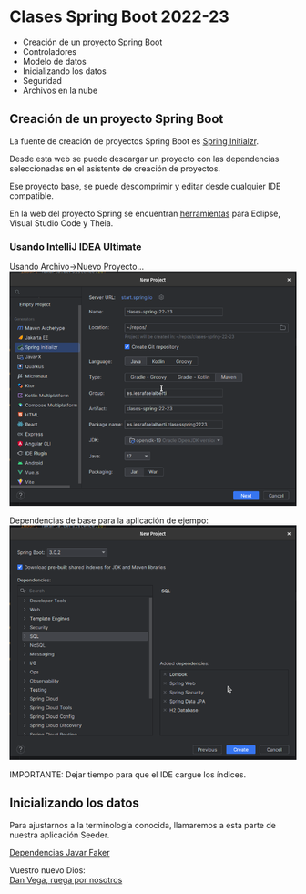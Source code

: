 # Clases Spring Boot 2022-23

- Creación de un proyecto Spring Boot
- Controladores
- Modelo de datos
- Inicializando los datos
- Seguridad
- Archivos en la nube

## Creación de un proyecto Spring Boot

La fuente de creación de proyectos Spring Boot es [Spring Initialzr](https://start.spring.io/).

Desde esta web se puede descargar un proyecto con las dependencias seleccionadas en el asistente de creación de proyectos.

Ese proyecto base, se puede descomprimir y editar desde cualquier IDE compatible.

En la web del proyecto Spring se encuentran [herramientas](https://spring.io/tools) para Eclipse, Visual Studio Code y Theia.
### Usando IntelliJ IDEA Ultimate
Usando Archivo->Nuevo Proyecto...
![](docs/images/Captura%20desde%202023-01-24%2012-56-20.png)

Dependencias de base para la aplicación de ejempo:
![](docs/images/Captura%20desde%202023-01-24%2012-58-44.png)

IMPORTANTE: Dejar tiempo para que el IDE cargue los índices.



## Inicializando los datos
Para ajustarnos a la terminología conocida, llamaremos a esta parte de nuestra aplicación Seeder.


[Dependencias Javar Faker](https://mvnrepository.com/artifact/com.github.javafaker/javafaker/1.0.2)

Vuestro nuevo Dios:  
[Dan Vega, ruega por nosotros](https://www.danvega.dev/blog/2022/09/06/spring-security-jwt/)